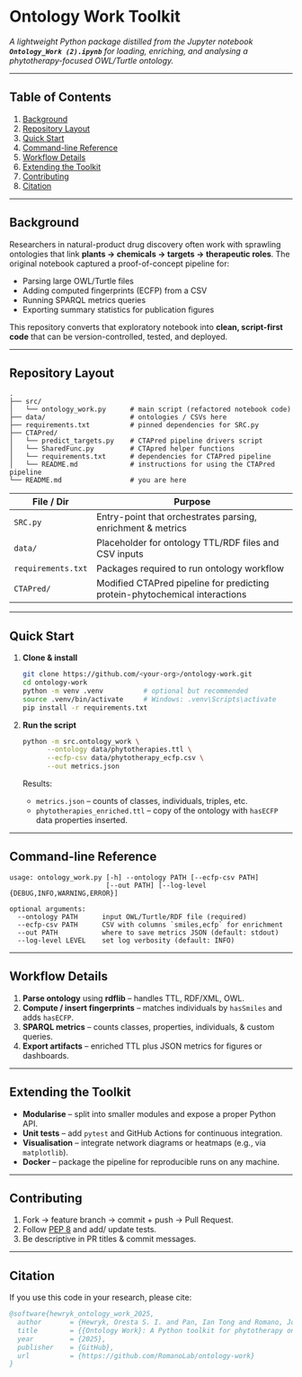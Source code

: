 # Ontology Work Toolkit

*A lightweight Python package distilled from the Jupyter notebook **`Ontology_Work (2).ipynb`** for loading, enriching, and analysing a phytotherapy-focused OWL/Turtle ontology.*

---

## Table of Contents

1. [Background](#background)
2. [Repository Layout](#repository-layout)
3. [Quick Start](#quick-start)
4. [Command-line Reference](#command-line-reference)
5. [Workflow Details](#workflow-details)
6. [Extending the Toolkit](#extending-the-toolkit)
7. [Contributing](#contributing)
8. [Citation](#citation)

---

## Background

Researchers in natural-product drug discovery often work with sprawling ontologies that link **plants → chemicals → targets → therapeutic roles**. The original notebook captured a proof-of-concept pipeline for:

* Parsing large OWL/Turtle files
* Adding computed fingerprints (ECFP) from a CSV
* Running SPARQL metrics queries
* Exporting summary statistics for publication figures

This repository converts that exploratory notebook into **clean, script-first code** that can be version-controlled, tested, and deployed.

---

## Repository Layout

```
.
├── src/
│   └── ontology_work.py      # main script (refactored notebook code)
├── data/                     # ontologies / CSVs here 
├── requirements.txt          # pinned dependencies for SRC.py
├── CTAPred/
│   └── predict_targets.py    # CTAPred pipeline drivers script
│   └── SharedFunc.py         # CTApred helper functions
│   └── requirements.txt      # dependencies for CTAPred pipeline
│   └── README.md             # instructions for using the CTAPred pipeline
└── README.md                 # you are here
```

| File / Dir             | Purpose                                                     |
| ---------------------- | ----------------------------------------------------------- |
| `SRC.py`               | Entry-point that orchestrates parsing, enrichment & metrics |
| `data/`                | Placeholder for ontology TTL/RDF files and CSV inputs       |
| `requirements.txt`     | Packages required to run ontology workflow                  |
| `CTAPred/`             | Modified CTAPred pipeline for predicting protein-phytochemical interactions |


---

## Quick Start

1. **Clone & install**

   ```bash
   git clone https://github.com/<your-org>/ontology-work.git
   cd ontology-work
   python -m venv .venv          # optional but recommended
   source .venv/bin/activate     # Windows: .venv\Scripts\activate
   pip install -r requirements.txt
   ```

2. **Run the script**

   ```bash
   python -m src.ontology_work \
         --ontology data/phytotherapies.ttl \
         --ecfp-csv data/phytotherapy_ecfp.csv \
         --out metrics.json
   ```

   Results:

   * `metrics.json` – counts of classes, individuals, triples, etc.
   * `phytotherapies_enriched.ttl` – copy of the ontology with `hasECFP` data properties inserted.

---

## Command-line Reference

```text
usage: ontology_work.py [-h] --ontology PATH [--ecfp-csv PATH]
                        [--out PATH] [--log-level {DEBUG,INFO,WARNING,ERROR}]

optional arguments:
  --ontology PATH      input OWL/Turtle/RDF file (required)
  --ecfp-csv PATH      CSV with columns `smiles,ecfp` for enrichment
  --out PATH           where to save metrics JSON (default: stdout)
  --log-level LEVEL    set log verbosity (default: INFO)
```

---

## Workflow Details

1. **Parse ontology** using **rdflib** – handles TTL, RDF/XML, OWL.
2. **Compute / insert fingerprints** – matches individuals by `hasSmiles` and adds `hasECFP`.
3. **SPARQL metrics** – counts classes, properties, individuals, & custom queries.
4. **Export artifacts** – enriched TTL plus JSON metrics for figures or dashboards.

---

## Extending the Toolkit

* **Modularise** – split into smaller modules and expose a proper Python API.
* **Unit tests** – add `pytest` and GitHub Actions for continuous integration.
* **Visualisation** – integrate network diagrams or heatmaps (e.g., via `matplotlib`).
* **Docker** – package the pipeline for reproducible runs on any machine.

---

## Contributing

1. Fork → feature branch → commit + push → Pull Request.
2. Follow [PEP 8](https://peps.python.org/pep-0008/) and add/ update tests.
3. Be descriptive in PR titles & commit messages.

---

## Citation

If you use this code in your research, please cite:

```bibtex
@software{hewryk_ontology_work_2025,
  author       = {Hewryk, Oresta S. I. and Pan, Ian Tong and Romano, Joseph D.},
  title        = {{Ontology Work}: A Python toolkit for phytotherapy ontology enrichment},
  year         = {2025},
  publisher    = {GitHub},
  url          = {https://github.com/RomanoLab/ontology-work}
}
```

